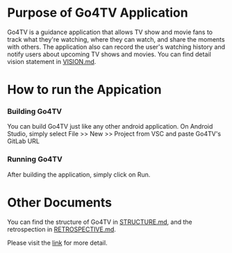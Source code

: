 # Purpose of Go4TV Application

Go4TV is a guidance application that allows TV show and movie fans to track what they're watching, where they can watch, and share the moments with others. The application also can record the user's watching history and notify users about upcoming TV shows and movies. You can find detail vision statement in [VISION.md](https://code.cs.umanitoba.ca/comp3350-winter2023/ao1-go4-g4-movies/-/blob/main/Vision.md).


# How to run the Appication

### Building Go4TV
You can build Go4TV just like any other android application. On Android Studio, simply select File >> New >> Project from VSC and paste Go4TV's GitLab URL

### Running Go4TV
After building the application, simply click on Run.

# Other Documents

You can find the structure of Go4TV in [STRUCTURE.md](https://code.cs.umanitoba.ca/comp3350-winter2023/ao1-go4-g4-movies/-/blob/main/ARCHITECTURE.md), and the retrospection in [RETROSPECTIVE.md](https://code.cs.umanitoba.ca/comp3350-winter2023/ao1-go4-g4-movies/-/blob/main/RETROSPECTIVE.md).

Please visit the [link]() for more detail.


